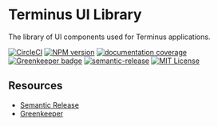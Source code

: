 # Terminus UI Library

The library of UI components used for Terminus applications.

[![CircleCI][circle_badge]][circle_link] [![NPM version][npm_version_image]][npm_url] [![documentation coverage][compodoc_badge]][docs_index] [![Greenkeeper badge][greenkeeper_badge]][greenkeeper] [![semantic-release][semantic_release_badge]][semantic_release] [![MIT License][license_image]][license_url]



## Resources

- [Semantic Release][semantic_release]
- [Greenkeeper][greenkeeper]


[compodoc_badge]: https://rawgit.com/GetTerminus/terminus-ui/master/docs/images/coverage-badge.svg
[docs_index]: docs/coverage.html
[license_image]: http://img.shields.io/badge/license-MIT-blue.svg
[license_url]: LICENSE
[npm_url]: https://npmjs.org/package/@terminus/ui
[npm_version_image]: http://img.shields.io/npm/v/@terminus/ui.svg
[circle_badge]: https://circleci.com/gh/GetTerminus/terminus-ui/tree/master.svg?style=svg
[circle_link]: https://circleci.com/gh/GetTerminus/terminus-ui/tree/master
[greenkeeper_badge]: https://badges.greenkeeper.io/GetTerminus/terminus-ui.svg
[greenkeeper]: https://greenkeeper.io/
[semantic_release_badge]: https://img.shields.io/badge/%20%20%F0%9F%93%A6%F0%9F%9A%80-semantic--release-e10079.svg
[semantic_release]: https://github.com/semantic-release/semantic-release

[semantic_release]: https://github.com/semantic-release/semantic-release
